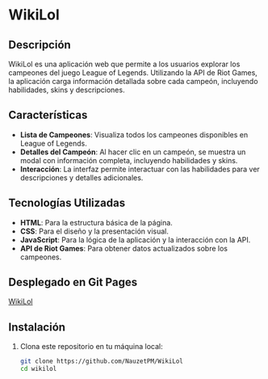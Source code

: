 # WikiLol

## Descripción

WikiLol es una aplicación web que permite a los usuarios explorar los campeones del juego League of Legends. Utilizando la API de Riot Games, la aplicación carga información detallada sobre cada campeón, incluyendo habilidades, skins y descripciones.

## Características

- **Lista de Campeones**: Visualiza todos los campeones disponibles en League of Legends.
- **Detalles del Campeón**: Al hacer clic en un campeón, se muestra un modal con información completa, incluyendo habilidades y skins.
- **Interacción**: La interfaz permite interactuar con las habilidades para ver descripciones y detalles adicionales.

## Tecnologías Utilizadas

- **HTML**: Para la estructura básica de la página.
- **CSS**: Para el diseño y la presentación visual.
- **JavaScript**: Para la lógica de la aplicación y la interacción con la API.
- **API de Riot Games**: Para obtener datos actualizados sobre los campeones.

## Desplegado en Git Pages
[WikiLol](https://nauzetpm.github.io/WikiLol/)

## Instalación

1. Clona este repositorio en tu máquina local:
   ```bash
   git clone https://github.com/NauzetPM/WikiLol
   cd wikilol
